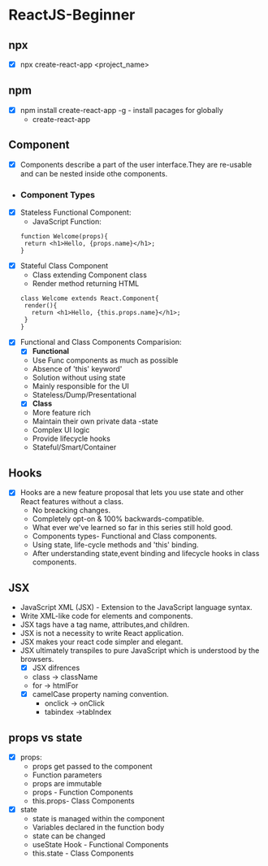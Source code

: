 # ReactJS-Beginner


## npx 
 - [x] npx create-react-app <project_name> 

## npm 
 - [x] npm install create-react-app -g - install pacages for globally
   - create-react-app <project-name> 

## Component
 - [x] Components describe a part of the user interface.They are re-usable and can be nested inside othe components.
 - ### Component Types 
 - [x] Stateless Functional Component:
   - JavaScript Function:
   ~~~
   function Welcome(props){
    return <h1>Hello, {props.name}</h1>;
   }
   ~~~
 - [x] Stateful Class Component
   - Class extending Component class 
   - Render method returning HTML
   ~~~
   class Welcome extends React.Component{
    render(){
      return <h1>Hello, {this.props.name}</h1>;
    }
   }
   ~~~
 - [x] Functional and Class Components Comparision:
   - [x] <b>Functional</b>
    - Use Func components as much as possible
    - Absence of 'this' keyword'
    - Solution without using state
    - Mainly responsible for the UI
    - Stateless/Dump/Presentational
   - [x] <b>Class</b>
    - More feature rich
    - Maintain their own private data -state
    - Complex UI logic
    - Provide lifecycle hooks
    - Stateful/Smart/Container

## Hooks
 - [x] Hooks are  a new feature proposal that lets you use state and other React features without a class.
   - No breacking changes.
   - Completely opt-on & 100% backwards-compatible.
   - What ever we've learned so far in this series still hold good.
   - Components types- Functional and Class components.
   - Using state, life-cycle methods and 'this' binding.
   - After understanding state,event binding and lifecycle hooks in class components.

## JSX
 - JavaScript XML (JSX) - Extension to the JavaScript language syntax.
 - Write XML-like code for elements and components.
 - JSX tags have a tag name, attributes,and children.
 - JSX is not a necessity to write React application.
 - JSX makes your react code simpler and elegant.
 - JSX ultimately transpiles to pure JavaScript which is understood by the browsers.
   - [x] JSX difrences
    - class -> className
    - for -> htmlFor
    - [x] camelCase property naming convention.
      - onclick -> onClick
      - tabindex ->tabIndex

## props vs state
 - [x] props:
   - props get passed to the component
   - Function parameters
   - props are immutable
   - props - Function Components
   - this.props- Class Components
- [x] state
  - state is managed within the component
  - Variables declared in the function body
  - state can be changed
  - useState Hook - Functional Components 
  - this.state - Class Components